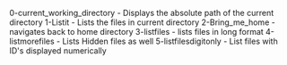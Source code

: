 0-current_working_directory - Displays the absolute path of the current directory
1-Listit - Lists the files in current directory
2-Bring_me_home - navigates back to home directory
3-listfiles - lists files in long format
4-listmorefiles - Lists Hidden files as well
5-listfilesdigitonly - List files with ID's displayed numerically
